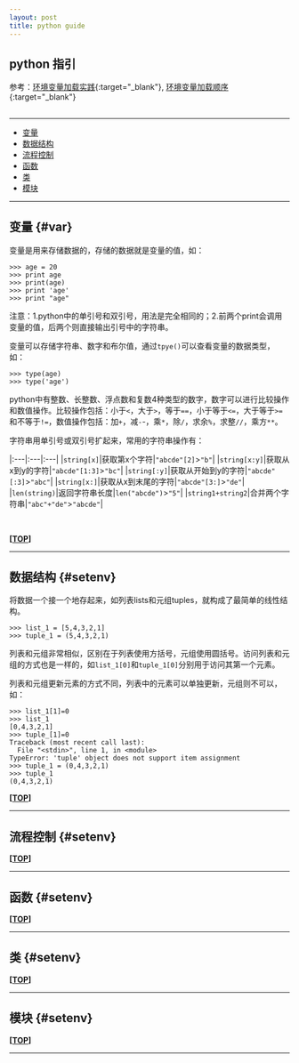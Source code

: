 ```yaml
---
layout: post
title: python guide
---
```

## python 指引

参考：[环境变量加载实践][ref1]{:target="_blank"}, [环境变量加载顺序][ref2]{:target="_blank"}

[ref1]:http://www.kryptosx.info/archives/977.html
[ref2]:http://blog.csdn.net/yanxiangtianji/article/details/12612963

<h2 id="top"></h2>

***

*   [变量](#env)
*   [数据结构](#setenv)
*   [流程控制](#profile)
*   [函数](#fuenv)
*   [类](#fuenv)
*   [模块](#fuenv)

***

## 变量 {#var}

变量是用来存储数据的，存储的数据就是变量的值，如：

    >>> age = 20
    >>> print age
    >>> print(age)
    >>> print 'age'
    >>> print "age"

注意：1.python中的单引号和双引号，用法是完全相同的；2.前两个print会调用变量的值，后两个则直接输出引号中的字符串。

变量可以存储字符串、数字和布尔值，通过`tpye()`可以查看变量的数据类型，如：

    >>> type(age)
    >>> type('age')

python中有整数、长整数、浮点数和复数4种类型的数字，数字可以进行比较操作和数值操作。比较操作包括：小于`<`，大于`>`，等于`==`，小于等于`<=`，大于等于`>=`和不等于`!=`，数值操作包括：加`+`，减`-`-，乘`*`，除`/`，求余`%`，求整`//`，乘方`**`。

字符串用单引号或双引号扩起来，常用的字符串操作有：

|:---|:---|:---|
|`string[x]`|获取第x个字符|`"abcde"[2]`>`"b"`|
|`string[x:y]`|获取从x到y的字符|`"abcde"[1:3]`>`"bc"`|
|`string[:y]`|获取从开始到y的字符|`"abcde"[:3]`>`"abc"`|
|`string[x:]`|获取从x到末尾的字符|`"abcde"[3:]`>`"de"`|
|`len(string)`|返回字符串长度|`len("abcde")`>`"5"`|
|`string1+string2`|合并两个字符串|`"abc"+"de"`>`"abcde"`|

<br>

**[[TOP](#top)]**

***

## 数据结构 {#setenv}

将数据一个接一个地存起来，如列表lists和元组tuples，就构成了最简单的线性结构。

    >>> list_1 = [5,4,3,2,1]
    >>> tuple_1 = (5,4,3,2,1)

列表和元组非常相似，区别在于列表使用方括号，元组使用圆括号。访问列表和元组的方式也是一样的，如`list_1[0]`和`tuple_1[0]`分别用于访问其第一个元素。

列表和元组更新元素的方式不同，列表中的元素可以单独更新，元组则不可以，如：

    >>> list_1[1]=0
    >>> list_1
    [0,4,3,2,1]
    >>> tuple_[1]=0
    Traceback (most recent call last):
      File "<stdin>", line 1, in <module>
    TypeError: 'tuple' object does not support item assignment
    >>> tuple_1 = (0,4,3,2,1)
    >>> tuple_1
    (0,4,3,2,1)










**[[TOP](#top)]**

***

## 流程控制 {#setenv}







**[[TOP](#top)]**

***

## 函数 {#setenv}



**[[TOP](#top)]**

***

## 类 {#setenv}



**[[TOP](#top)]**

***

## 模块 {#setenv}



**[[TOP](#top)]**

***